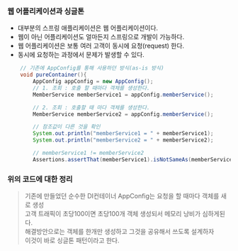 ### 웹 어플리케이션과 싱글톤
* 대부분의 스프링 애플리케이션은 웹 어플리케이션이다. 
* 웹이 아닌 어플리케이션도 얼마든지 스프링으로 개발이 가능하다.
* 웹 어플리케이션은 보통 여러 고객이 동시에 요청(request) 한다.
* 동시에 요청하는 과정에서 문제가 발생할 수 있다.

``` java
    // 기존에 AppConfig를 통해 사용하던 방식(as-is 방식)
    void pureContainer(){
        AppConfig appConfig = new AppConfig();
        // 1. 조회 : 호출 할 때마다 객체를 생성한다.
        MemberService memberService1 = appConfig.memberService();

        // 2. 조회 : 호출할 때 마다 객체를 생성한다.
        MemberService memberService2 = appConfig.memberService();

        // 참조값이 다른 것을 확인
        System.out.println("memberService1 = " + memberService1);
        System.out.println("memberService2 = " + memberService2);

        // memberService1 != memberService2
        Assertions.assertThat(memberService1).isNotSameAs(memberService2);

```

### 위의 코드에 대한 정리
> 기존에 만들었던 순수한 DI컨테이너 AppConfig는 요청을 할 때마다 객체를 새로 생성 <br>
> 고객 트래픽이 초당100이면 초당100개 객체 생성되서 메모리 낭비가 심하게된다.<br>
> 해결방안으로는 객체를 한개만 생성하고 그것을 공유해서 쓰도록 설계하자 <br>
> 이것이 바로 싱글톤 패턴이라고 한다.



